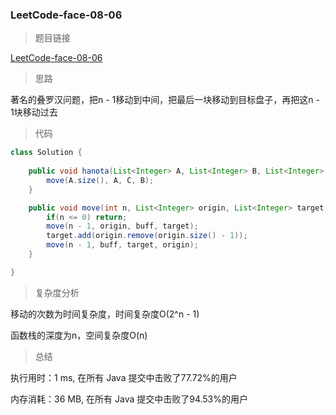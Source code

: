 ### LeetCode-face-08-06

> 题目链接

[LeetCode-face-08-06](https://leetcode-cn.com/problems/hanota-lcci/)

> 思路

著名的叠罗汉问题，把n - 1移动到中间，把最后一块移动到目标盘子，再把这n - 1块移动过去

> 代码

```java
class Solution {
    
    public void hanota(List<Integer> A, List<Integer> B, List<Integer> C) {
        move(A.size(), A, C, B);
    }

    public void move(int n, List<Integer> origin, List<Integer> target, List<Integer> buff){
        if(n <= 0) return;
        move(n - 1, origin, buff, target);
        target.add(origin.remove(origin.size() - 1));
        move(n - 1, buff, target, origin);
    }

}
```

> 复杂度分析

移动的次数为时间复杂度，时间复杂度O(2^n - 1) 

函数栈的深度为n，空间复杂度O(n)

> 总结

执行用时：1 ms, 在所有 Java 提交中击败了77.72%的用户

内存消耗：36 MB, 在所有 Java 提交中击败了94.53%的用户
